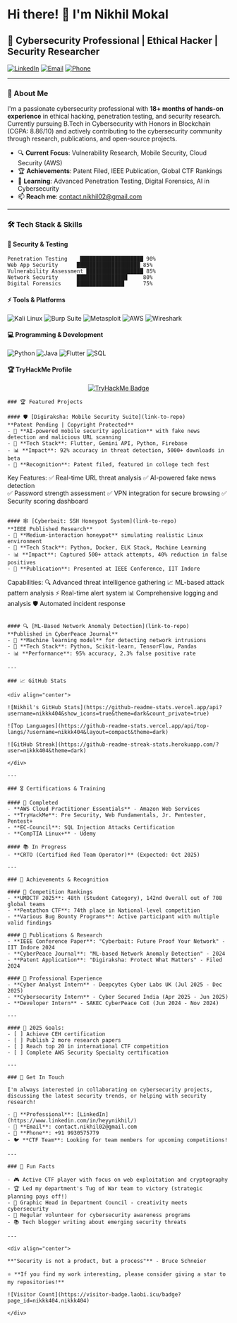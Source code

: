 # Hi there! 👋 I'm Nikhil Mokal

## 🚀 Cybersecurity Professional | Ethical Hacker | Security Researcher

[![LinkedIn](https://img.shields.io/badge/LinkedIn-heyynikhil-blue?style=flat&logo=linkedin)](https://www.linkedin.com/in/heyynikhil/)
[![Email](https://img.shields.io/badge/Email-contact.nikhil02%40gmail.com-red?style=flat&logo=gmail)](mailto:contact.nikhil02@gmail.com)
[![Phone](https://img.shields.io/badge/Phone-9930575779-green?style=flat&logo=phone)](tel:+919930575779)

---

### 🎯 About Me

I'm a passionate cybersecurity professional with **18+ months of hands-on experience** in ethical hacking, penetration testing, and security research. Currently pursuing B.Tech in Cybersecurity with Honors in Blockchain (CGPA: 8.86/10) and actively contributing to the cybersecurity community through research, publications, and open-source projects.

- 🔍 **Current Focus**: Vulnerability Research, Mobile Security, Cloud Security (AWS)
- 🏆 **Achievements**: Patent Filed, IEEE Publication, Global CTF Rankings
- 🌱 **Learning**: Advanced Penetration Testing, Digital Forensics, AI in Cybersecurity
- 📫 **Reach me**: contact.nikhil02@gmail.com

---

### 🛠️ Tech Stack & Skills

#### 🔐 Security & Testing
```
Penetration Testing    ████████████████████ 90%
Web App Security      ████████████████████ 85%
Vulnerability Assessment ██████████████████ 85%
Network Security      ████████████████     80%
Digital Forensics     ███████████████      75%
```

#### ⚡ Tools & Platforms
![Kali Linux](https://img.shields.io/badge/Kali_Linux-557C94?style=for-the-badge&logo=kali-linux&logoColor=white)
![Burp Suite](https://img.shields.io/badge/Burp_Suite-FF6633?style=for-the-badge&logo=burp-suite&logoColor=white)
![Metasploit](https://img.shields.io/badge/Metasploit-2596CD?style=for-the-badge&logo=metasploit&logoColor=white)
![AWS](https://img.shields.io/badge/AWS-FF9900?style=for-the-badge&logo=amazon-aws&logoColor=white)
![Wireshark](https://img.shields.io/badge/Wireshark-1679A7?style=for-the-badge&logo=wireshark&logoColor=white)

#### 💻 Programming & Development
![Python](https://img.shields.io/badge/Python-3776AB?style=for-the-badge&logo=python&logoColor=white)
![Java](https://img.shields.io/badge/Java-ED8B00?style=for-the-badge&logo=java&logoColor=white)
![Flutter](https://img.shields.io/badge/Flutter-02569B?style=for-the-badge&logo=flutter&logoColor=white)
![SQL](https://img.shields.io/badge/SQL-4479A1?style=for-the-badge&logo=mysql&logoColor=white)

#### 🏆 TryHackMe Profile
<div align="center">
<a href="https://tryhackme.com/p/nikk404" target="_blank">
<img src="https://tryhackme-badges.s3.amazonaws.com/nikk404.png" alt="TryHackMe Badge" style="max-width: 300px;">
</a>
</div>

```
### 🏆 Featured Projects

#### 🛡️ [Digiraksha: Mobile Security Suite](link-to-repo)
**Patent Pending | Copyright Protected**
- 🎯 **AI-powered mobile security application** with fake news detection and malicious URL scanning
- 🔧 **Tech Stack**: Flutter, Gemini API, Python, Firebase
- 📊 **Impact**: 92% accuracy in threat detection, 5000+ downloads in beta
- 🏅 **Recognition**: Patent filed, featured in college tech fest

```
Key Features:
✅ Real-time URL threat analysis
✅ AI-powered fake news detection  
✅ Password strength assessment
✅ VPN integration for secure browsing
✅ Security scoring dashboard
```

#### 🕸️ [Cyberbait: SSH Honeypot System](link-to-repo)
**IEEE Published Research**
- 🎯 **Medium-interaction honeypot** simulating realistic Linux environment
- 🔧 **Tech Stack**: Python, Docker, ELK Stack, Machine Learning
- 📊 **Impact**: Captured 500+ attack attempts, 40% reduction in false positives
- 📝 **Publication**: Presented at IEEE Conference, IIT Indore

```
Capabilities:
🔍 Advanced threat intelligence gathering
📈 ML-based attack pattern analysis
⚡ Real-time alert system
📊 Comprehensive logging and analysis
🛡️ Automated incident response
```

#### 🔍 [ML-Based Network Anomaly Detection](link-to-repo)
**Published in CyberPeace Journal**
- 🎯 **Machine learning model** for detecting network intrusions
- 🔧 **Tech Stack**: Python, Scikit-learn, TensorFlow, Pandas
- 📊 **Performance**: 95% accuracy, 2.3% false positive rate

---

### 📈 GitHub Stats

<div align="center">
  
![Nikhil's GitHub Stats](https://github-readme-stats.vercel.app/api?username=nikkk404&show_icons=true&theme=dark&count_private=true)

![Top Languages](https://github-readme-stats.vercel.app/api/top-langs/?username=nikkk404&layout=compact&theme=dark)

![GitHub Streak](https://github-readme-streak-stats.herokuapp.com/?user=nikkk404&theme=dark)

</div>

---

### 🎖️ Certifications & Training

#### 🌟 Completed
- **AWS Cloud Practitioner Essentials** - Amazon Web Services
- **TryHackMe**: Pre Security, Web Fundamentals, Jr. Pentester, Pentest+
- **EC-Council**: SQL Injection Attacks Certification
- **CompTIA Linux+** - Udemy

#### 📚 In Progress
- **CRTO (Certified Red Team Operator)** (Expected: Oct 2025)

---

### 🏅 Achievements & Recognition

#### 🥇 Competition Rankings
- **UMDCTF 2025**: 48th (Student Category), 142nd Overall out of 708 global teams
- **Pentathon CTF**: 74th place in National-level competition
- **Various Bug Bounty Programs**: Active participant with multiple valid findings

#### 📝 Publications & Research
- **IEEE Conference Paper**: "Cyberbait: Future Proof Your Network" - IIT Indore 2024
- **CyberPeace Journal**: "ML-based Network Anomaly Detection" - 2024
- **Patent Application**: "Digiraksha: Protect What Matters" - Filed 2024

#### 🎯 Professional Experience
- **Cyber Analyst Intern** - Deepcytes Cyber Labs UK (Jul 2025 - Dec 2025)
- **Cybersecurity Intern** - Cyber Secured India (Apr 2025 - Jun 2025)
- **Developer Intern** - SAKEC CyberPeace CoE (Jun 2024 - Nov 2024)

---

#### 🎯 2025 Goals:
- [ ] Achieve CEH certification
- [ ] Publish 2 more research papers
- [ ] Reach top 20 in international CTF competition
- [ ] Complete AWS Security Specialty certification

---

### 💬 Get In Touch

I'm always interested in collaborating on cybersecurity projects, discussing the latest security trends, or helping with security research!

- 💼 **Professional**: [LinkedIn](https://www.linkedin.com/in/heyynikhil/)
- 📧 **Email**: contact.nikhil02@gmail.com
- 📱 **Phone**: +91 9930575779
- 🐦 **CTF Team**: Looking for team members for upcoming competitions!

---

### 🌟 Fun Facts

- 🎮 Active CTF player with focus on web exploitation and cryptography
- 🏆 Led my department's Tug of War team to victory (strategic planning pays off!)
- 🎨 Graphic Head in Department Council - creativity meets cybersecurity
- 🤝 Regular volunteer for cybersecurity awareness programs
- 📚 Tech blogger writing about emerging security threats

---

<div align="center">

**"Security is not a product, but a process"** - Bruce Schneier

⭐ **If you find my work interesting, please consider giving a star to my repositories!**

![Visitor Count](https://visitor-badge.laobi.icu/badge?page_id=nikkk404.nikkk404)

</div>
